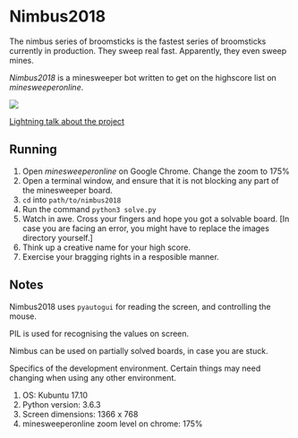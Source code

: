 # Nimbus2018

The nimbus series of broomsticks is the fastest series of broomsticks 
currently in production. They sweep real fast. Apparently, they even 
sweep mines.

_Nimbus2018_ is a minesweeper bot written to get on the highscore list
on _minesweeperonline_.

![](https://media.giphy.com/media/VhiwEIJ2erIVeyEtwz/giphy.gif)

[Lightning talk about the project](https://www.youtube.com/watch?v=xDKaxTliecA)

## Running

1. Open _minesweeperonline_ on Google Chrome. Change the zoom to 175%
2. Open a terminal window, and ensure that it is not blocking any part of the
minesweeper board.
3. `cd` into `path/to/nimbus2018`
4. Run the command `python3 solve.py`
5. Watch in awe. Cross your fingers and hope you got a solvable board. [In case you are facing an error, you might have to replace the images directory yourself.]
6. Think up a creative name for your high score.
7. Exercise your bragging rights in a resposible manner.

## Notes

Nimbus2018 uses `pyautogui` for reading the screen, and controlling the mouse.

PIL is used for recognising the values on screen.

Nimbus can be used on partially solved boards, in case you are stuck.

Specifics of the development environment. Certain things may need changing
when using any other environment.

1. OS: Kubuntu 17.10
2. Python version: 3.6.3
3. Screen dimensions: 1366 x 768
4. minesweeperonline zoom level on chrome: 175%
